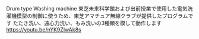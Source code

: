 Drum type Washing machine
東芝未来科学館および出前授業で使用した電気洗濯機模型の制御に使うため、東芝アマチュア無線クラブが提供したプログラムです
たたき洗い、遠心力洗い、もみ洗いの3種類を模して動作します
https://youtu.be/nYK9ZIwAk8s
